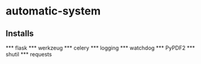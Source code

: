 # automatic-system

## Installs
*** flask
*** werkzeug
*** celery
*** logging
*** watchdog
*** PyPDF2
*** shutil
*** requests